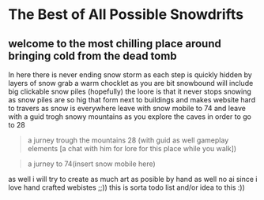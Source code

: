 # The Best of All Possible Snowdrifts
## welcome to the most chilling place around bringing cold from the dead tomb
In here there is never ending snow storm as each step is quickly hidden by layers of snow
grab a warm chocklet as you are bit snowbound
will include big clickable snow piles (hopefully)
the loore is that it never stops snowing as snow piles are so hig that form next to buildings and makes website hard to travers as snow is everywhere
leave with snow mobile to 74
and leave with a guid trogh snowy mountains as you explore the caves in order to go to 28
> a jurney trough the mountains 28 (with guid as well gameplay elements [a chat with him for lore for this place while you walk])

> a jurney to 74(insert snow mobile here)

as well i will try to create as much art as posible by hand as well no ai since i love hand crafted webistes ;;))
this is sorta todo list and/or idea to this :))
